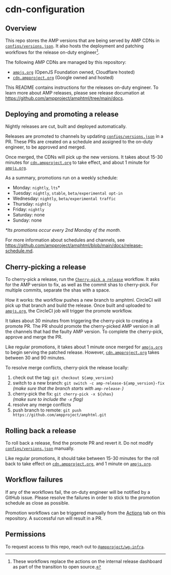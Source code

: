 # cdn-configuration

## Overview

This repo stores the AMP versions that are being served by AMP CDNs in [`configs/versions.json`](./configs/versions.json). It also hosts the deployment and patching workflows for the release on-duty engineer[^note].

The following AMP CDNs are managed by this repository:

- [`ampjs.org`](https://ampjs.org) (OpenJS Foundation owned, Cloudflare hosted)
- [`cdn.ampproject.org`](https://cdn.ampproject.org) (Google owned and hosted)

This README contains instructions for the releases on-duty engineer. To learn more about AMP releases, please see release documation at https://github.com/ampproject/amphtml/tree/main/docs.

[^note]: These workflows replace the actions on the internal release dashboard as part of the transition to open source.

## Deploying and promoting a release

Nightly releases are cut, built and deployed automatically.

Releases are promoted to channels by updating [`configs/versions.json`](./configs/versions.json) in a PR. These PRs are created on a schedule and assigned to the on-duty engineer, to be approved and merged.

Once merged, the CDNs will pick up the new versions. It takes about 15-30 minutes for [`cdn.ampproject.org`](https://cdn.ampproject.org) to take effect, and about 1 minute for [`ampjs.org`](https://ampjs.org).

As a summary, promotions run on a weekly schedule:

- Monday: `nightly`, `lts`\*
- Tuesday: `nightly`, `stable`, `beta/experimental opt-in`
- Wednesday: `nightly`, `beta/experimental traffic`
- Thursday: `nightly`
- Friday: `nightly`
- Saturday: none
- Sunday: none

_\*lts promotions occur every 2nd Monday of the month._

For more information about schedules and channels, see https://github.com/ampproject/amphtml/blob/main/docs/release-schedule.md.

## Cherry-picking a release

To cherry-pick a release, run the [`Cherry-pick a release`](https://github.com/ampproject/cdn-configuration/actions/workflows/cherry-pick.yml) workflow. It asks for the AMP version to fix, as well as the commit shas to cherry-pick. For multiple commits, separate the shas with a space.

How it works: the workflow pushes a new branch to amphtml. CircleCI will pick up that branch and build the release. Once built and uploaded to [`ampjs.org`](https://ampjs.org), the CircleCI job will trigger the promote workflow.

It takes about 30 minutes from triggering the cherry-pick to creating a promote PR. The PR should promote the cherry-picked AMP version in all the channels that had the faulty AMP version. To complete the cherry-pick, approve and merge the PR.

Like regular promotions, it takes about 1 minute once merged for [`ampjs.org`](https://ampjs.org) to begin serving the patched release. However, [`cdn.ampproject.org`](https://cdn.ampproject.org) takes between 30 and 90 minutes.

To resolve merge conflicts, cherry-pick the release locally:

1. check out the tag: `git checkout ${amp_version}`
2. switch to a new branch: `git switch -c amp-release-${amp_version}-fix`  
   _(make sure that the branch starts with `amp-release-`)_
3. cherry-pick the fix: `git cherry-pick -x ${shas}`  
   _(make sure to include the `-x` flag)_
4. resolve any merge conflicts
5. push branch to remote: `git push https://github.com/ampproject/amphtml.git`

## Rolling back a release

To roll back a release, find the promote PR and revert it. Do not modify [`configs/versions.json`](./configs/versions.json) manually.

Like regular promotions, it should take between 15-30 minutes for the roll back to take effect on [`cdn.ampproject.org`](https://cdn.ampproject.org), and 1 minute on [`ampjs.org`](https://ampjs.org).

## Workflow failures

If any of the workflows fail, the on-duty engineer will be notified by a GitHub issue. Please resolve the failures in order to stick to the promotion schedule as close as possible.

Promotion workflows can be triggered manually from the [Actions](https://github.com/ampproject/cdn-configuration/actions) tab on this repository. A successful run will result in a PR.

## Permissions

To request access to this repo, reach out to [`@ampproject/wg-infra`](https://github.com/orgs/ampproject/teams/wg-infra).
